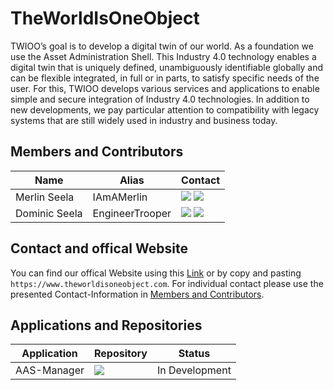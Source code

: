 # TheWorldIsOneObject
TWIOO’s goal is to develop a digital twin of our world. As a foundation we use the Asset Administration Shell. This Industry 4.0 technology enables a digital twin that is uniquely defined, unambiguously identifiable globally and can be flexible integrated, in full or in parts, to satisfy specific needs of the user. For this, TWIOO develops various services and applications to enable simple and secure integration of Industry 4.0 technologies. In addition to new developments, we pay particular attention to compatibility with legacy systems that are still widely used in industry and business today.

## Members and Contributors
| Name          | Alias           | Contact                                                                                                                                                                                                                                                                                                                          |
| ------------- | --------------- | -------------------------------------------------------------------------------------------------------------------------------------------------------------------------------------------------------------------------------------------------------------------------------------------------------------------------------- |
| Merlin Seela  | IAmAMerlin      | [![](https://img.shields.io/badge/GitHub-181717?style=for-the-badge&logo=github&color=181717)](https://github.com/merlinseela) [![](https://img.shields.io/badge/LinkedIn-0077B5?style=for-the-badge&logo=linkedin&logoColor=white)](https://www.linkedin.com/in/merlinseela/)                                                   |
| Dominic Seela | EngineerTrooper | [![](https://img.shields.io/badge/GitHub-181717?style=for-the-badge&logo=github&color=181717)]([https://github.com/merlinseela](https://github.com/engineertrooper)) [![](https://img.shields.io/badge/LinkedIn-0077B5?style=for-the-badge&logo=linkedin&logoColor=white)](https://www.linkedin.com/in/dominic-seela-b71885149/) |

## Contact and offical Website
You can find our offical Website using this [Link](https://www.theworldisoneobject.com) or by copy and pasting `https://www.theworldisoneobject.com`. For individual contact please use the presented Contact-Information in [Members and Contributors](#Members%20and%20Contributors).

## Applications and Repositories

| Application | Repository                                                                                                                                                                                                                            | Status         |
| ----------- | ------------------------------------------------------------------------------------------------------------------------------------------------------------------------------------------------------------------------------------- | -------------- |
| AAS-Manager | [![](https://img.shields.io/badge/GitHub-181717?style=for-the-badge&logo=github&color=181717)](https://github.com/TheWorldIsOneObject/twioo-aas-manager) | In Development | 
